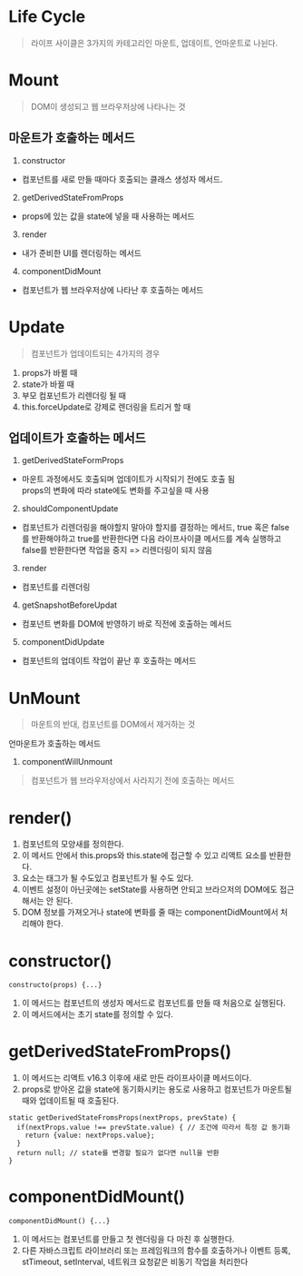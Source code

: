 # Life Cycle
> 라이프 사이클은 3가지의 카테고리인 마운트, 업데이트, 언마운트로 나뉜다.

# Mount
> DOM이 생성되고 웹 브라우저상에 나타나는 것

## 마운트가 호출하는 메서드
1. constructor
* 컴포넌트를 새로 만들 때마다 호출되는 클래스 생성자 메서드.
2. getDerivedStateFromProps
* props에 있는 값을 state에 넣을 때 사용하는 메서드
3. render
* 내가 준비한 UI를 렌더링하는 메서드
4. componentDidMount
* 컴포넌트가 웹 브라우저상에 나타난 후 호출하는 메서드

# Update
> 컴포넌트가 업데이트되는 4가지의 경우
1. props가 바뀔 때
2. state가 바뀔 때
3. 부모 컴포넌트가 리렌더링 될 때
4. this.forceUpdate로 강제로 렌더링을 트리거 할 때

## 업데이트가 호출하는 메서드
1. getDerivedStateFormProps
* 마운트 과정에서도 호출되며 업데이트가 시작되기 전에도 호출 됨  
  props의 변화에 따라 state에도 변화를 주고싶을 때 사용
2. shouldComponentUpdate
* 컴포넌트가 리렌더링을 해야할지 말아야 할지를 결정하는 메서드,
  true 혹은 false를 반환해야하고 true를 반환한다면 다음 라이프사이클 메서드를 계속 실행하고
  false를 반환한다면 작업을 중지 => 리렌더링이 되지 않음
3. render
* 컴포넌트를 리렌더링
4. getSnapshotBeforeUpdat
* 컴포넌트 변화를 DOM에 반영하기 바로 직전에 호출하는 메서드
5. componentDidUpdate
* 컴포넌트의 업데이트 작업이 끝난 후 호출하는 메서드

# UnMount
> 마운트의 반대, 컴포넌트를 DOM에서 제거하는 것

 언마운트가 호출하는 메서드
1. componentWillUnmount
> 컴포넌트가 웹 브라우저상에서 사라지기 전에 호출하는 메서드

# render()
1. 컴포넌트의 모양새를 정의한다.  
2. 이 메서드 안에서 this.props와 this.state에 접근할 수 있고 리액트 요소를 반환한다.  
3. 요소는 태그가 될 수도있고 컴포넌트가 될 수도 있다.  
4. 이벤트 설정이 아닌곳에는 setState를 사용하면 안되고 브라으저의 DOM에도 접근해서는 안 된다.
5. DOM 정보를 가져오거나 state에 변화를 줄 때는 componentDidMount에서 처리해야 한다.

# constructor()
`constructo(props) {...}`
1. 이 메서드는 컴포넌트의 생성자 메서드로 컴포넌트를 만들 때 처음으로 실행된다.  
2. 이 메서드에서는 초기 state를 정의할 수 있다.

# getDerivedStateFromProps()
1. 이 메서드는 리액트 v16.3 이후에 새로 만든 라이프사이클 메서드이다.
2. props로 받아온 값을 state에 동기화시키는 용도로 사용하고 컴포넌트가 마운트될 때와 업데이트될 때 호출된다.
```
static getDerivedStateFromsProps(nextProps, prevState) {
  if(nextProps.value !== prevState.value) { // 조건에 따라서 특정 값 동기화
    return {value: nextProps.value};
  }
  return null; // state를 변경할 필요가 없다면 null을 반환
}
```

# componentDidMount()
`componentDidMount() {...}`
1. 이 메서드는 컴포넌트를 만들고 첫 렌더링을 다 마친 후 실행한다.
2. 다른 자바스크립트 라이브러리 또는 프레임워크의 함수를 호출하거나 이벤트 등록,  
   stTimeout, setInterval, 네트워크 요청같은 비동기 작업을 처리한다
